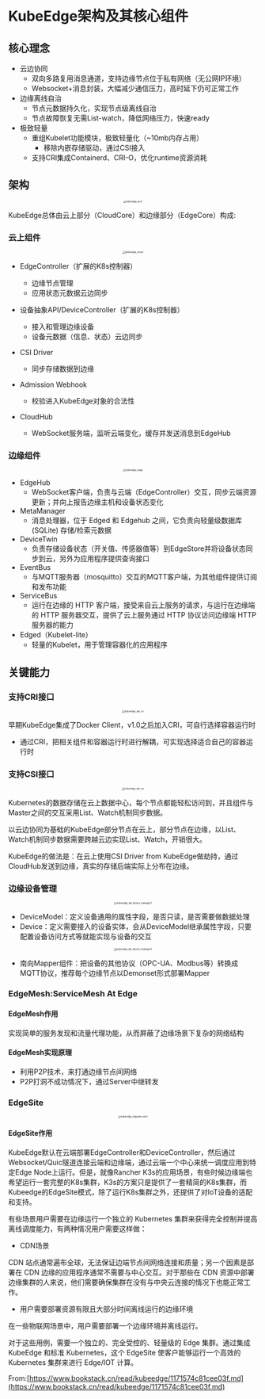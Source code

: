 # KubeEdge架构及其核心组件


## 核心理念

- 云边协同
  - 双向多路复用消息通道，支持边缘节点位于私有网络（无公网IP环境）
  - Websocket+消息封装，大幅减少通信压力，高时延下仍可正常工作
- 边缘离线自治
  - 节点元数据持久化，实现节点级离线自治
  - 节点故障恢复无需List-watch，降低网络压力，快速ready
- 极致轻量
  - 重组Kubelet功能模块，极致轻量化（~10mb内存占用）
    - 移除内嵌存储驱动，通过CSI接入
  - 支持CRI集成Containerd、CRI-O，优化runtime资源消耗

## 架构

<div align=center><img src="/KubeEdge_Arch_And_Core_Component/kubeedge_arch.png" alt="kubeedge_arch" style="zoom: 33%;" /></div>

KubeEdge总体由云上部分（CloudCore）和边缘部分（EdgeCore）构成:

### 云上组件

<div align=center><img src="/KubeEdge_Arch_And_Core_Component/kubeedge_cloud.png" alt="kubeedge_cloud" style="zoom: 33%;" /></div>

- EdgeController（扩展的K8s控制器）
  - 边缘节点管理
  - 应用状态元数据云边同步
- 设备抽象API/DeviceController（扩展的K8s控制器）
  - 接入和管理边缘设备
  - 设备元数据（信息、状态）云边同步

- CSI Driver
  - 同步存储数据到边缘
- Admission Webhook
  - 校验进入KubeEdge对象的合法性

- CloudHub
  - WebSocket服务端，监听云端变化，缓存并发送消息到EdgeHub

### 边缘组件

<div align=center><img src="/KubeEdge_Arch_And_Core_Component/kubeedge_edge.png" alt="kubeedge_edge" style="zoom: 33%;" /></div>

- EdgeHub
  - WebSocket客户端，负责与云端（EdgeController）交互，同步云端资源更新；并向上报告边缘主机和设备状态变化
- MetaManager
  - 消息处理器，位于 Edged 和 Edgehub 之间，它负责向轻量级数据库 (SQLite) 存储/检索元数据
- DeviceTwin
  - 负责存储设备状态（开关值、传感器值等）到EdgeStore并将设备状态同步到云，另外为应用程序提供查询接口
- EventBus
  - 与MQTT服务器（mosquitto）交互的MQTT客户端，为其他组件提供订阅和发布功能
- ServiceBus
  - 运行在边缘的 HTTP 客户端，接受来自云上服务的请求，与运行在边缘端的 HTTP 服务器交互，提供了云上服务通过 HTTP 协议访问边缘端 HTTP 服务器的能力
- Edged（Kubelet-lite）
  - 轻量的Kubelet，用于管理容器化的应用程序

## 关键能力

### 支持CRI接口

<div align=center><img src="/KubeEdge_Arch_And_Core_Component/kubeedge_abi_cri.png" alt="kubeedge_abi_cri" style="zoom: 33%;" /></div>

早期KubeEdge集成了Docker Client，v1.0之后加入CRI，可自行选择容器运行时

- 通过CRI，把相关组件和容器运行时进行解耦，可实现选择适合自己的容器运行时

### 支持CSI接口

<div align=center><img src="/KubeEdge_Arch_And_Core_Component/kubeedge_abi_csi.png" alt="kubeedge_abi_csi" style="zoom: 33%;" /></div>

Kubernetes的数据存储在云上数据中心，每个节点都能轻松访问到，并且组件与Master之间的交互采用List、Watch机制同步数据。

以云边协同为基础的KubeEdge部分节点在云上，部分节点在边缘，以List、Watch机制同步数据需要跨越云边实现List、Watch，开销很大。

KubeEdge的做法是：在云上使用CSI Driver from KubeEdge做劫持，通过CloudHub发送到边缘，真实的存储后端实际上分布在边缘。

### 边缘设备管理

<div align=center><img src="/KubeEdge_Arch_And_Core_Component/kubeedge_abi_device_manager1.png" alt="kubeedge_abi_device_manager1" style="zoom:33%;" /></div>

- DeviceModel：定义设备通用的属性字段，是否只读，是否需要做数据处理
- Device：定义需要接入的设备实体，会从DeviceModel继承属性字段，只要配置设备访问方式等就能实现与设备的交互

<div align=center><img src="/KubeEdge_Arch_And_Core_Component/kubeedge_abi_device_manager2.png" alt="kubeedge_abi_device_manager2" style="zoom:33%;" /></div>

- 南向Mapper组件：把设备的其他协议（OPC-UA、Modbus等）转换成MQTT协议，推荐每个边缘节点以Demonset形式部署Mapper

### EdgeMesh:ServiceMesh At Edge

#### EdgeMesh作用

实现简单的服务发现和流量代理功能，从而屏蔽了边缘场景下复杂的网络结构

#### EdgeMesh实现原理

- 利用P2P技术，来打通边缘节点间网络
- P2P打洞不成功情况下，通过Server中继转发

### EdgeSite

<div align=center><img src="/KubeEdge_Arch_And_Core_Component/kubeedge_edgesite-arch.png" alt="kubeedge_edgesite-arch" style="zoom:33%;" /></div>

#### EdgeSite作用

KubeEdge默认在云端部署EdgeController和DeviceController，然后通过Websocket/Quic隧道连接云端和边缘端，通过云端一个中心来统一调度应用到特定Edge Node上运行。但是，就像Rancher K3s的应用场景，有些时候边缘端也希望运行一套完整的K8s集群，K3s的方案只是提供了一套精简的K8s集群，而Kubeedge的EdgeSite模式，除了运行K8s集群之外，还提供了对IoT设备的适配和支持。

有些场景用户需要在边缘运行一个独立的 Kubernetes 集群来获得完全控制并提高离线调度能力，有两种情况用户需要这样做：

- CDN场景

CDN 站点通常遍布全球，无法保证边端节点间网络连接和质量；另一个因素是部署在 CDN 边缘的应用程序通常不需要与中心交互。对于那些在 CDN 资源中部署边缘集群的人来说，他们需要确保集群在没有与中央云连接的情况下也能正常工作。

- 用户需要部署资源有限且大部分时间离线运行的边缘环境

在一些物联网场景中，用户需要部署一个边缘环境并离线运行。

对于这些用例，需要一个独立的、完全受控的、轻量级的 Edge 集群。通过集成 KubeEdge 和标准 Kubernetes，这个 EdgeSite 使客户能够运行一个高效的 Kubernetes 集群来进行 Edge/IOT 计算。

From:[https://www.bookstack.cn/read/kubeedge/1171574c81cee03f.md](https://www.bookstack.cn/read/kubeedge/1171574c81cee03f.md)

